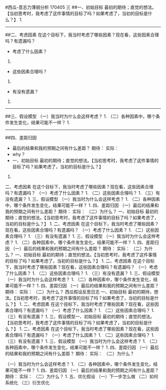 #西瓜-意志力薄弱分析
170405 三
##一、初始目标
最初的期待；直觉的想法。【当初思考时，我考虑了这件事情的目标了吗？如果考虑了，当初的目标是什么？】
1.
- - -
##二、考虑因素
在这个目标下，我当时考虑了哪些因素？现在看，这些因素合理吗？有遗漏吗？
- 考虑了什么因素？
1.
- 这些因素合理吗？
1.
- 有没有遗漏？
1.
- - -
##三、假设模型
（一）我当时为什么会这样考虑？
1.
（二）各种因素中，哪个条件发生变化，结果可能不一样？
1.
- - -
##四、差距归因
- 最后的结果和我的预期之间有什么差距？
期待：
实际：
- why？
- 一、初始目标
最初的期待；直觉的想法。【当初思考时，我考虑了这件事情的目标了吗？如果考虑了，当初的目标是什么？】
1.
二、考虑因素
在这个目标下，我当时考虑了哪些因素？现在看，这些因素合理吗？有遗漏吗？
（一）考虑了什么因素？
1.
（二）这些因素合理吗？
1.
（三）有没有遗漏？
1.
三、假设模型
（一）我当时为什么会这样考虑？
1.
（二）各种因素中，哪个条件发生变化，结果可能不一样？
1.
四、差距归因
（一）最后的结果和我的预期之间有什么差距？
期待：
实际：
（二）为什么？
一、初始目标
最初的期待；直觉的想法。【当初思考时，我考虑了这件事情的目标了吗？如果考虑了，当初的目标是什么？】
1.
二、考虑因素
在这个目标下，我当时考虑了哪些因素？现在看，这些因素合理吗？有遗漏吗？
（一）考虑了什么因素？
1.
（二）这些因素合理吗？
1.
（三）有没有遗漏？
1.
三、假设模型
（一）我当时为什么会这样考虑？
1.
（二）各种因素中，哪个条件发生变化，结果可能不一样？
1.
四、差距归因
（一）最后的结果和我的预期之间有什么差距？
期待：
实际：
（二）为什么？
一、初始目标
最初的期待；直觉的想法。【当初思考时，我考虑了这件事情的目标了吗？如果考虑了，当初的目标是什么？】
1.
二、考虑因素
在这个目标下，我当时考虑了哪些因素？现在看，这些因素合理吗？有遗漏吗？
（一）考虑了什么因素？
1.
（二）这些因素合理吗？
1.
（三）有没有遗漏？
1.
三、假设模型
（一）我当时为什么会这样考虑？
1.
（二）各种因素中，哪个条件发生变化，结果可能不一样？
1.
四、差距归因
（一）最后的结果和我的预期之间有什么差距？
期待：
实际：
（二）为什么？
西瓜假设反思日志
一、初始目标
最初的期待，想法。【当初思考时，我考虑了这件事情的目标了吗？如果考虑了，当初的目标是什么？】
1.
二、考虑因素
在这个目标下，我当时考虑了哪些因素？现在看，这些因素合理吗？有遗漏吗？
（一）考虑了什么因素？
1.
（二）这些因素合理吗？
1.
（三）有没有遗漏？
1.
三、假设模型一、初始目标
最初的期待；直觉的想法。【当初思考时，我考虑了这件事情的目标了吗？如果考虑了，当初的目标是什么？】
1.
二、考虑因素
在这个目标下，我当时考虑了哪些因素？现在看，这些因素合理吗？有遗漏吗？
（一）考虑了什么因素？
1.
（二）这些因素合理吗？
1.
（三）有没有遗漏？
1.
三、假设模型
（一）我当时为什么会这样考虑？
1.
（二）各种因素中，哪个条件发生变化，结果可能不一样？
1.
四、差距归因
（一）最后的结果和我的预期之间有什么差距？
期待：
实际：
（二）为什么？


（一）我当时为什么会这样考虑？
1.
（二）各种因素中，哪个条件发生变化，结果可能不一样？
1.
四、差距归因
（一）最后的结果和我的预期之间有什么差距？
期待：
实际：
（二）为什么？
1.
五、优化假设
（一）下一步怎么做
（二）如何系统化
（三）衍生优化

